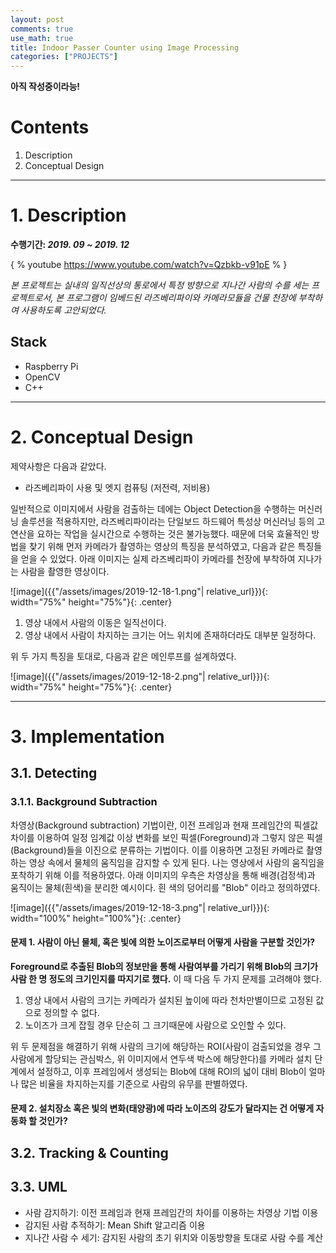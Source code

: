 ```yaml
---
layout: post
comments: true
use_math: true
title: Indoor Passer Counter using Image Processing
categories: ["PROJECTS"]
---
```


**아직 작성중이라능!**   

# Contents
1. Description
2. Conceptual Design

------------------

# 1. Description
**수행기간: *2019. 09 ~ 2019. 12***   
   
<!-- 데모동영상 -->
<!--{% include youtube.html id=Qzbkb-v91pE %}{: .center}    -->
{ % youtube https://www.youtube.com/watch?v=Qzbkb-v91pE % }
   
*본 프로젝트는 실내의 일직선상의 통로에서 특정 방향으로 지나간 사람의 수를 세는 프로젝트로서, 본 프로그램이 임베드된 라즈베리파이와 카메라모듈을 건물 천장에 부착하여 사용하도록 고안되었다.*

## Stack
+ Raspberry Pi
+ OpenCV
+ C++ 

------------------


# 2. Conceptual Design

제약사항은 다음과 같았다.
+ 라즈베리파이 사용 및 엣지 컴퓨팅 (저전력, 저비용)

일반적으로 이미지에서 사람을 검출하는 데에는 Object Detection을 수행하는 머신러닝 솔루션을 적용하지만, 라즈베리파이라는 단일보드 하드웨어 특성상 머신러닝 등의 고연산을 요하는 작업을 실시간으로 수행하는 것은 불가능했다. 때문에 더욱 효율적인 방법을 찾기 위해 먼저 카메라가 촬영하는 영상의 특징을 분석하였고, 다음과 같은 특징들을 얻을 수 있었다. 아래 이미지는 실제 라즈베리파이 카메라를 천장에 부착하여 지나가는 사람을 촬영한 영상이다.   
   

![image]({{"/assets/images/2019-12-18-1.png"| relative_url}}){: width="75%" height="75%"}{: .center}   
   

1. 영상 내에서 사람의 이동은 일직선이다.
2. 영상 내에서 사람이 차지하는 크기는 어느 위치에 존재하더라도 대부분 일정하다.
   
위 두 가지 특징을 토대로, 다음과 같은 메인루프를 설계하였다.    
    
   
![image]({{"/assets/images/2019-12-18-2.png"| relative_url}}){: width="75%" height="75%"}{: .center}   
   
------------------
   
# 3. Implementation

## 3.1. Detecting

### 3.1.1. Background Subtraction
차영상(Background subtraction) 기법이란, 이전 프레임과 현재 프레임간의 픽셀값 차이를 이용하여 일정 임계값 이상 변화를 보인 픽셀(Foreground)과 그렇지 않은 픽셀(Background)들을 이진으로 분류하는 기법이다. 이를 이용하면 고정된 카메라로 촬영하는 영상 속에서 물체의 움직임을 감지할 수 있게 된다. 나는 영상에서 사람의 움직임을 포착하기 위해 이를 적용하였다. 아래 이미지의 우측은 차영상을 통해 배경(검정색)과 움직이는 물체(흰색)을 분리한 예시이다. 흰 색의 덩어리를 "Blob" 이라고 정의하였다.   
   
![image]({{"/assets/images/2019-12-18-3.png"| relative_url}}){: width="100%" height="100%"}{: .center}   
   
#### 문제 1. 사람이 아닌 물체, 혹은 빛에 의한 노이즈로부터 어떻게 사람을 구분할 것인가?
**Foreground로 추출된 Blob의 정보만을 통해 사람여부를 가리기 위해 Blob의 크기가 사람 한 명 정도의 크기인지를 따지기로 했다.** 이 때 다음 두 가지 문제를 고려해야 했다.

1. 영상 내에서 사람의 크기는 카메라가 설치된 높이에 따라 천차만별이므로 고정된 값으로 정의할 수 없다.
2. 노이즈가 크게 잡힐 경우 단순히 그 크기때문에 사람으로 오인할 수 있다.

위 두 문제점을 해결하기 위해 사람의 크기에 해당하는 ROI(사람이 검출되었을 경우 그 사람에게 할당되는 관심박스, 위 이미지에서 연두색 박스에 해당한다)를 카메라 설치 단계에서 설정하고, 이후 프레임에서 생성되는 Blob에 대해 ROI의 넓이 대비 Blob이 얼마나 많은 비율을 차지하는지를 기준으로 사람의 유무를 판별하였다.   
   

#### 문제 2. 설치장소 혹은 빛의 변화(태양광)에 따라 노이즈의 강도가 달라지는 건 어떻게 자동화 할 것인가?

## 3.2. Tracking & Counting

## 3.3. UML




+ 사람 감지하기: 이전 프레임과 현재 프레임간의 차이를 이용하는 차영상 기법 이용
+ 감지된 사람 추적하기: Mean Shift 알고리즘 이용
+ 지나간 사람 수 세기: 감지된 사람의 초기 위치와 이동방향을 토대로 사람 수를 계산